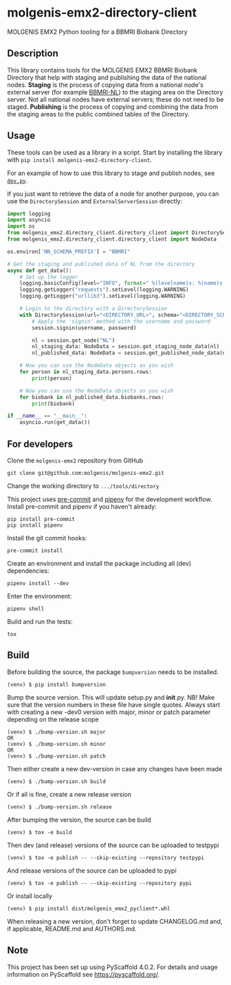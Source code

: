 # molgenis-emx2-directory-client

MOLGENIS EMX2 Python tooling for a BBMRI Biobank Directory

## Description
This library contains tools for the MOLGENIS EMX2 BBMRI Biobank Directory that help with
staging and publishing the data of the national nodes. **Staging** is the process of copying
data from a national node's external server (for example [BBMRI-NL](https://catalogue.bbmri.nl/menu/main/home)) to
the staging area on the Directory server. Not all national nodes have external servers; these
do not need to be staged. **Publishing** is the process of copying and combining the data from the staging areas
to the public combined tables of the Directory.

## Usage

These tools can be used as a library in a script. Start by installing the library with
`pip install molgenis-emx2-directory-client`.

For an example of how to use this library to stage and publish nodes, see [`dev.py`](dev/dev.py).

If you just want to retrieve the data of a node for another purpose, you can use the `DirectorySession`
and `ExternalServerSession` directly:

```python
import logging
import asyncio
import os
from molgenis_emx2.directory_client.directory_client import DirectorySession
from molgenis_emx2.directory_client.directory_client import NodeData

os.environ['NN_SCHEMA_PREFIX'] = "BBMRI"

# Get the staging and published data of NL from the directory
async def get_data():
    # Set up the logger
    logging.basicConfig(level="INFO", format=" %(levelname)s: %(name)s: %(message)s")
    logging.getLogger("requests").setLevel(logging.WARNING)
    logging.getLogger("urllib3").setLevel(logging.WARNING)

    # Login to the directory with a DirectorySession
    with DirectorySession(url="<DIRECTORY_URL>", schema="<DIRECTORY_SCHEMA>") as session:
        # Apply the 'signin' method with the username and password
        session.signin(username, password)

        nl = session.get_node("NL")
        nl_staging_data: NodeData = session.get_staging_node_data(nl)
        nl_published_data: NodeData = session.get_published_node_data(nl)

    # Now you can use the NodeData objects as you wish
    for person in nl_staging_data.persons.rows:
        print(person)

    # Now you can use the NodeData objects as you wish
    for biobank in nl_published_data.biobanks.rows:
        print(biobank)

if __name__ == "__main__":
    asyncio.run(get_data())
```


## For developers
Clone the `molgenis-emx2` repository from GitHub
```console
git clone git@github.com:molgenis/molgenis-emx2.git
```

Change the working directory to `.../tools/directory`

This project uses [pre-commit](https://pre-commit.com/) and [pipenv](https://pypi.org/project/pipenv/) for the development workflow.
Install pre-commit and pipenv if you haven't already:
```
pip install pre-commit
pip install pipenv
```

Install the git commit hooks:
```
pre-commit install
```

Create an environment and install the package including all (dev) dependencies:
```
pipenv install --dev
```

Enter the environment:
```
pipenv shell
```

Build and run the tests:
```
tox
```

## Build
Before building the source, the package `bumpversion` needs to be installed.
```console
(venv) $ pip install bumpversion
```

Bump the source version. This will update setup.py and __init__.py. NB! Make sure that
the version numbers in these file have single quotes.
Always start with creating a new -dev0 version with major, minor or patch parameter
depending on the release scope
```console
(venv) $ ./bump-version.sh major
OR
(venv) $ ./bump-version.sh minor
OR
(venv) $ ./bump-version.sh patch
```

Then either create a new dev-version in case any changes have been made
```console
(venv) $ ./bump-version.sh build
```

Or if all is fine, create a new release version
```console
(venv) $ ./bump-version.sh release
```

After bumping the version, the source can be build
```console
(venv) $ tox -e build
```

Then dev (and release) versions of the source can be uploaded to testpypi
```console
(venv) $ tox -e publish -- --skip-existing --repository testpypi
```

And release versions of the source can be uploaded to pypi
```console
(venv) $ tox -e publish -- --skip-existing --repository pypi
```

Or install locally
```console
(venv) $ pip install dist/molgenis_emx2_pyclient*.whl
```

When releasing a new version, don't forget to update CHANGELOG.md and,
if applicable, README.md and AUTHORS.md.

## Note

This project has been set up using PyScaffold 4.0.2. For details and usage
information on PyScaffold see https://pyscaffold.org/.
